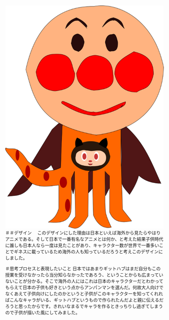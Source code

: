 
![github](https://github.com/kurikenta/Kenta/blob/master/%E3%82%A2%E3%83%B3%E3%83%91%E3%83%B3%E3%83%9E%E3%83%B3111111111111.png?raw=true)
＃＃デザイン　
このデザインにした理由は日本といえば海外から見たらやはりアニメである。そして日本で一番有名なアニメとは何か、と考えた結果子供時代に誰しも日本人なら一度は見たことがあり、キャラクター数が世界で一番多いことでギネスに載っているため海外の人も知っているだろうと考えこのデザインにしました。

＃思考プロセスと表現したいこと
日本ではあまりギットハブはまだ自分もこの授業を受けなかったら当分知らなかったであろう、ということからも広まっていないことが分かる。そこで海外の人にはこれは日本のキャラクターだとわかってもらえて日本の子供も好きという点からアンパンマンを選んだ。何故大人向けでなくあえて子供向けにしたのかというと子供がこのキャラクターを知ってくれればこんなキャラがいる、ギットハブというもので作られたんだよと親に伝えるだろうと思ったからです。きれいなまるでキャラを作るときっちりし過ぎてしまうので子供が描いた風にしてみました。
